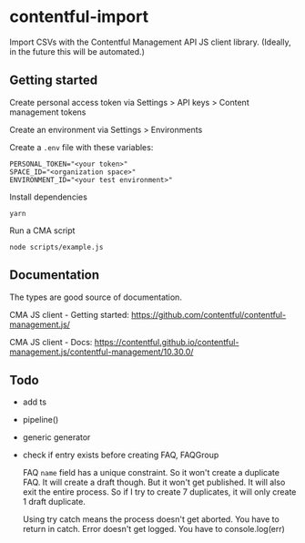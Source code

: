# contentful-import

Import CSVs with the Contentful Management API JS client library. (Ideally, in the future this will be automated.)

## Getting started

Create personal access token via Settings > API keys > Content management tokens

Create an environment via Settings > Environments

Create a `.env` file with these variables:

```
PERSONAL_TOKEN="<your token>"
SPACE_ID="<organization space>"
ENVIRONMENT_ID="<your test environment>"
```

Install dependencies

```
yarn
```

Run a CMA script

```
node scripts/example.js
```

## Documentation

The types are good source of documentation.

CMA JS client - Getting started:
https://github.com/contentful/contentful-management.js/

CMA JS client - Docs:
https://contentful.github.io/contentful-management.js/contentful-management/10.30.0/

## Todo

- add ts
- pipeline()
- generic generator

- check if entry exists before creating
  FAQ, FAQGroup

  FAQ `name` field has a unique constraint.
  So it won't create a duplicate FAQ.
  It will create a draft though. But it won't get published.
  It will also exit the entire process. So if I try to create 7 duplicates, it will only create 1 draft duplicate.

  Using try catch means the process doesn't get aborted. You have to return in catch.
  Error doesn't get logged. You have to console.log(err)
